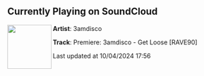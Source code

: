 ## Currently Playing on SoundCloud

[<img align="left" width="100" src="https://i1.sndcdn.com/artworks-iKftw7Fs4EzVWdLE-eVqdnw-t500x500.jpg">](https://soundcloud.com/thefinesttechno/premiere-3amdisco-get-loose-rave90?in=saxurn/sets/scammin/)

**Artist**: 3amdisco 

**Track**: Premiere: 3amdisco - Get Loose [RAVE90]

Last updated at 10/04/2024 17:56
